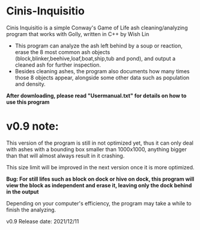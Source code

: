 # Cinis-Inquisitio

Cinis Inquisitio is a simple Conway's Game of Life ash cleaning/analyzing program that works with Golly, written in C++ by Wish Lin

- This program can analyze the ash left behind by a soup or reaction, erase the 8 most common ash objects (block,blinker,beehive,loaf,boat,ship,tub and pond), and output a cleaned ash for further inspection.
- Besides cleaning ashes, the program also documents how many times those 8 objects appear, alongside some other data such as population and density.

**After downloading, please read "Usermanual.txt" for details on how to use this program**


# v0.9 note: 

This version of the program is still in not optimized yet, thus it can only deal with ashes with a bounding box smaller than 1000x1000, anything bigger than that will almost always result in it crashing.

This size limit will be improved in the next version once it is more optimized.

**Bug: For still lifes such as block on dock or hive on dock, this program will view the block as independent and erase it, leaving only the dock behind in the output**

Depending on your computer's efficiency, the program may take a while to finish the analyzing.

v0.9 Release date: 2021/12/11
